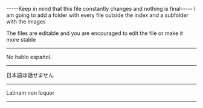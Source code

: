 -----Keep in mind that this file constantly changes and nothing is final-----
I am going to add a folder with every file outside the index and a subfolder with the images

The files are editable and you are encouraged to edit the file or make it more stable

-------------------------------------------------------------------------------------------------------------------------------------------------------------------------

No hablo español.

-------------------------------------------------------------------------------------------------------------------------------------------------------------------------

日本語は話せません

-------------------------------------------------------------------------------------------------------------------------------------------------------------------------

Latinam non loquor

-------------------------------------------------------------------------------------------------------------------------------------------------------------------------
